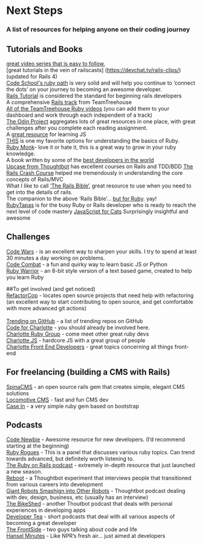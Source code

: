 # Next Steps

### A list of resources for helping anyone on their coding journey

## Tutorials and Books

[great video series that is easy to follow.](https://mackenziechild.me/12-in-12/)  
[great tutorials in the vein of railscasts]  (https://devchat.tv/rails-clips/) (updated for Rails 4)<br>
[Code School's ruby path](https://www.codeschool.com/paths/ruby) is very solid and will help you continue to ‘connect the dots’ on your journey to becoming an awesome developer.  
[Rails Tutorial](https://www.railstutorial.org/book) is considered the standard for beginning rails developers  
A comprehensive [Rails track](http://teamtreehouse.com/tracks/rails-development) from TeamTreehouse  
[All of the TeamTreehouse Ruby videos](http://teamtreehouse.com/library/topic:ruby) (you can add them to your dashboard and work through each independent of a track)  
[The Odin Project](http://www.theodinproject.com/) aggregates lots of great resources in one place, with great challenges after you complete each reading assignment.  
A [great resource](http://javascriptissexy.com/) for learning JS  
[THIS](http://ruby.bastardsbook.com/) is one my favorite options for understanding the basics of Ruby.  
[Ruby Monk](https://rubymonk.com/)- love it or hate it, this is a great way to grow in your ruby knowledge.  
A book written by some of the [best developers in the world](https://www.manning.com/books/rails-4-in-action)<br>
[Upcase from Thoughtbot](https://thoughtbot.com/upcase) has excellent courses on Rails and TDD/BDD
[The Rails Crash Course](https://www.nostarch.com/railscrashcourse) helped me tremendously in understanding the core concepts of Rails/MVC  
What I like to call [‘The Rails Bible’](http://www.amazon.com/Rails-Edition-Addison-Wesley-Professional-Series/dp/0321944275), great resource to use when you need to get into the details of rails.  
The companion to the above ‘Rails Bible’… [but for Ruby](http://therubyway.io/). yay!  
[RubyTapas](http://www.rubytapas.com/) is for the busy Ruby or Rails developer who is ready to reach the next level of code mastery
[JavaScript for Cats](http://jsforcats.com/) Surprisingly insightful and awesome


## Challenges

[Code Wars](http://www.codewars.com/) - is an excellent way to sharpen your skills. I try to spend at least 30 minutes a day working on problems.<br>
[Code Combat](http://www.codecombat.com) - a fun and quirky way to learn basic JS or Python<br>
[Ruby Warrior](https://www.bloc.io/ruby-warrior/#/) - an 8-bit style version of a text based game, created to help you learn Ruby

##To get involved (and get noticed)  
[RefactorCop](http://refactorcop.com/) - locates open source projects that need help with refactoring (an excellent way to start contributing to open source, and get comfortable with more advanced git actions)<br>  
[Trending on GitHub](https://github.com/trending) - a list of trending repos on GitHub <br>
[Code for Charlotte](http://www.meetup.com/Code-For-Charlotte/) - you should already be involved here.  
[Charlotte Ruby Group](http://www.meetup.com/charlotte-rb/) - come meet other great ruby devs  
[Charlotte JS](http://www.meetup.com/CharlotteJS/) - hardcore JS with a great group of people  
[Charlotte Front End Developers](http://www.meetup.com/Charlotte-Front-End-Developers/) - great topics concerning all things front-end  

## For freelancing (building a CMS with Rails)
[SpinaCMS](http://www.spinacms.com/) - an open source rails gem that creates simple, elegant CMS solutions  
[Locomotive CMS](http://www.locomotivecms.com/) - fast and fun CMS dev  
[Case In](http://www.caseincms.com/) - a very simple ruby gem based on bootstrap  

## Podcasts
[Code Newbie](http://www.codenewbie.org/podcast) - Awesome resource for new developers. (I’d recommend starting at the beginning)  
[Ruby Rogues](http://devchat.tv/ruby-rogues) - This is a panel that discusses various ruby topics. Can trend towards advanced, but definitely worth listening to.  
[The Ruby on Rails podcast](http://5by5.tv/rubyonrails) - extremely in-depth resource that just launched a new season.  
[Reboot](http://rebootshow.fm/) - a Thoughtbot experiment that interviews people that transitioned from various careers into development  
[Giant Robots Smashign into Other Robots](http://giantrobots.fm/) - Thoughtbot podcast dealing with dev, design, business, etc (usually has an interview)  
[The BikeShed](http://bikeshed.fm/) - another Thoutbot podcast that deals with personal experiences in developing apps  
[Developer Tea](https://developertea.com/) - short podcasts that deal with all various aspects of becoming a great developer  
[The FrontSide](https://frontsidethepodcast.simplecast.fm/) - two guys talking about code and life  
[Hansel Minutes](http://hanselminutes.com/) - Like NPR’s fresh air… just aimed at developers  
